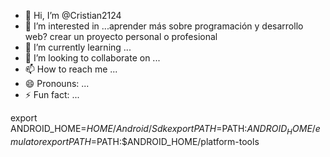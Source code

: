 - 👋 Hi, I’m @Cristian2124
- 👀 I’m interested in ...aprender más sobre programación y desarrollo web? crear un proyecto personal o profesional 
- 🌱 I’m currently learning ...
- 💞️ I’m looking to collaborate on ...
- 📫 How to reach me ...
- 😄 Pronouns: ...
- ⚡ Fun fact: ...

<!---
Cristian2124/Cristian2124 is a ✨ special ✨ repository because its `README.md` (this file) appears on your GitHub profile.
You can click the Preview link to take a look at your changes.
--->
export ANDROID_HOME=$HOME/Android/Sdk
export PATH=$PATH:$ANDROID_HOME/emulator
export PATH=$PATH:$ANDROID_HOME/platform-tools
